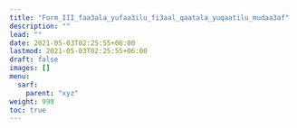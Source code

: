 ```yaml
---
title: "Form_III_faa3ala_yufaa3ilu_fi3aal_qaatala_yuqaatilu_mudaa3af"
description: ""
lead: ""
date: 2021-05-03T02:25:55+06:00
lastmod: 2021-05-03T02:25:55+06:00
draft: false
images: []
menu: 
  sarf:
    parent: "xyz"
weight: 999
toc: true
---
```



